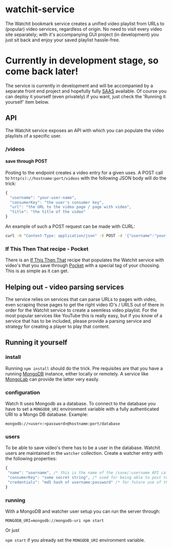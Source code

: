 # watchit-service
The Watchit bookmark service creates a unified video playlist from URLs to (popular) 
video services, regardless of origin. No need to visit every video site
separately; with it's accompanying GUI project (in development) you just
sit back and enjoy your saved playlist hassle-free.

# Currently in development stage, so come back later!
The service is currently in development and will be accompanied by
 a separate front end project and hopefully fully [SAAS](https://en.wikipedia.org/wiki/Software_as_a_service) available. Of course you can 
deploy it yourself (even privately) if you want, just check the 
'Running it yourself' item below.

## API
The Watchit service exposes an API with which you can populate the 
video playlists of a specific user.

### /videos

#### save through POST

Posting to the endpoint creates a video entry for a given uses.
A POST call to `http(s)://hostname:port/videos` 
with the following JSON body will do the trick:

```javascript
{
  "username": "your-user-name",
  "consumerKey": "the user's consumer key",
  "url": "the URL to the video page / page with video",
  "title": "the title of the video"
}
``` 

An example of such a POST request can be made with CURL:

```bash
curl -H "Content-Type: application/json" -X POST -d '{"username":"your-username", "consumerKey":"xyz","url":"https://www.youtube.com/watch?v=dQw4w9WgXcQ", "title":"whaddyathink"}' http://hostname:port/videos
```


### If This Then That recipe - Pocket
There is an [If This Then That](https://ifttt.com/recipes/335244-create-a-unified-playlist-of-video-s-saved-through-pocket)
recipe that populates the Watchit service with video's that you save
through [Pocket](https://getpocket.com/) with a special tag of your
choosing. This is as simple as it can get.

## Helping out - video parsing services
The service relies on services that can parse URLs to pages with video,
even scraping those pages to get the right video ID's / URLS out of there
in order for the Watchit service to create a seemless video playlist.
For the most popular services like YouTube this is really easy, but if
you know of a service that has to be included, please provide a parsing
service and strategy for creating a player to play that content.

## Running it yourself

### install
Running `npm install` should do the trick. Pre requisites are that you
have a running [MongoDB](https://www.mongodb.com) instance, either 
locally or remotely.
A service like [MongoLab](https://mongolab.com) can provide the latter
very easily.

### configuration
Watch It uses Mongodb as a database. To connect to the database you have
to set a `MONGODB_URI` environment variable with a fully authenticated
URI to a Mongo DB database.
Example:

`mongodb://<user>:<password>@hostname:port/database`


### users
To be able to save video's there has to be a user in the database.
Watchit users are maintained in the `watcher` collection.
Create a watcher entry with the following properties:
 
```javascript
{
 "name": "username", /* this is the name of the /save/:username API call */
 "consumerKey": "some secret string", /* used for being able to post to the API */
 "credentials": "md5 hash of username:password" /* for future use of the front end project */
} 
``` 
 
### running 
With a MongoDB and watcher user setup you can run the server through:

`MONGODB_URI=mongodb://mongodb-uri npm start`

Or just

`npm start` if you already set the `MONGODB_URI` environment variable.